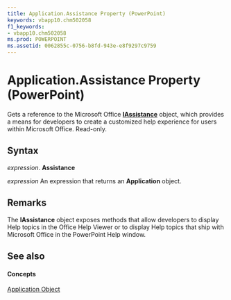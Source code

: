 ```yaml
---
title: Application.Assistance Property (PowerPoint)
keywords: vbapp10.chm502058
f1_keywords:
- vbapp10.chm502058
ms.prod: POWERPOINT
ms.assetid: 0062855c-0756-b8fd-943e-e8f9297c9759
---
```



# Application.Assistance Property (PowerPoint)

Gets a reference to the Microsoft Office  **[IAssistance](http://msdn.microsoft.com/library/c8327d45-a6a2-dc4c-67f0-d02598eb60ba%28Office.15%29.aspx)** object, which provides a means for developers to create a customized help experience for users within Microsoft Office. Read-only.


## Syntax

 _expression_. **Assistance**

 _expression_ An expression that returns an **Application** object.


## Remarks

The  **IAssistance** object exposes methods that allow developers to display Help topics in the Office Help Viewer or to display Help topics that ship with Microsoft Office in the PowerPoint Help window.


## See also


#### Concepts


[Application Object](application-object-powerpoint.md)

